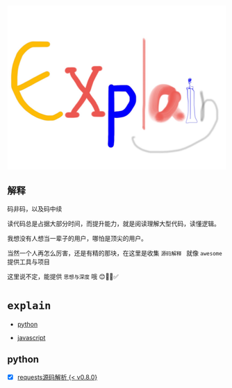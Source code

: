 ![Explain](./explain.jpg)


## 解释

码非码，以及码中续

读代码总是占据大部分时间，而提升能力，就是阅读理解大型代码，读懂逻辑。

我想没有人想当一辈子的用户，哪怕是顶尖的用户。

当然一个人再怎么厉害，还是有精的那块，在这里是收集 ``源码解释 `` 就像 ``awesome`` 提供工具与项目

这里说不定，能提供 ``思想与深度`` 哦 😊✅ 

# ``explain``

- [python](#python)

- [javascript](#javascript)

## python

- [x] [requests源码解析 {< v0.8.0}](https://github.com/wangshunping/read_requests)

